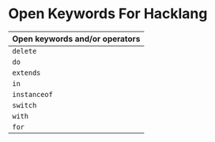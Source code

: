 # Open Keywords For Hacklang

| **Open keywords and/or operators**
| ------------------------------------------------------------------ |
| `delete` |
| `do` |
| `extends` |
| `in` |
| `instanceof`|
| `switch` |
| `with` |
| `for` |
